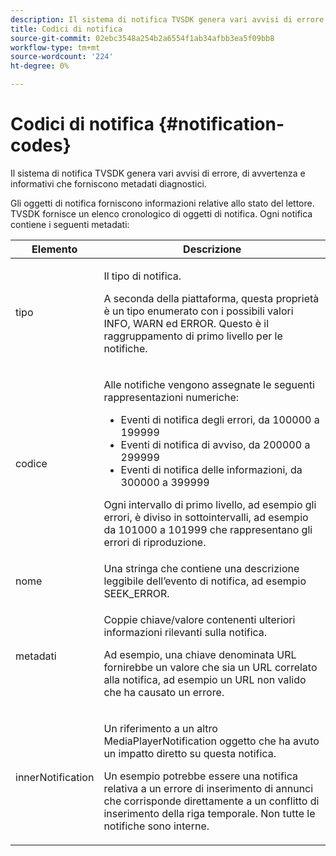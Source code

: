 ```yaml
---
description: Il sistema di notifica TVSDK genera vari avvisi di errore, di avvertenza e informativi che forniscono metadati diagnostici.
title: Codici di notifica
source-git-commit: 02ebc3548a254b2a6554f1ab34afbb3ea5f09bb8
workflow-type: tm+mt
source-wordcount: '224'
ht-degree: 0%

---
```


# Codici di notifica {#notification-codes}

Il sistema di notifica TVSDK genera vari avvisi di errore, di avvertenza e informativi che forniscono metadati diagnostici.

Gli oggetti di notifica forniscono informazioni relative allo stato del lettore. TVSDK fornisce un elenco cronologico di oggetti di notifica. Ogni notifica contiene i seguenti metadati:

<table frame="all" colsep="1" rowsep="1" id="table_1A32EFFE1834438D8261886EC9D7250D"> 
 <thead> 
  <tr rowsep="1"> 
   <th colname="1" class="entry"><b> Elemento</b></th> 
   <th colname="2" class="entry"><b> Descrizione</b></th> 
  </tr> 
 </thead>
 <tbody> 
  <tr rowsep="1"> 
   <td colname="1"><span class="codeph"> tipo</span> </td> 
   <td colname="2"> <p>Il tipo di notifica. </p> <p>A seconda della piattaforma, questa proprietà è un tipo enumerato con i possibili valori INFO, WARN ed ERROR. Questo è il raggruppamento di primo livello per le notifiche. </p> </td> 
  </tr> 
  <tr rowsep="1"> 
   <td colname="1"> <span class="codeph"> codice</span> </td> 
   <td colname="2"> <p>Alle notifiche vengono assegnate le seguenti rappresentazioni numeriche: 
     <ul id="ul_A86BF89D6B3B410E81FAD718D3C4A9F0"> 
      <li id="li_8180972D704C40098723734DD4B45643">Eventi di notifica degli errori, da 100000 a 199999 </li> 
      <li id="li_0EC29EA5F0034E5EBFEF8E68A6498D39">Eventi di notifica di avviso, da 200000 a 299999 </li> 
      <li id="li_189A53D3D7EF4960A521AB04D00DCF70">Eventi di notifica delle informazioni, da 300000 a 399999 </li> 
     </ul> </p> <p>Ogni intervallo di primo livello, ad esempio gli errori, è diviso in sottointervalli, ad esempio da 101000 a 101999 che rappresentano gli errori di riproduzione. </p> </td> 
  </tr> 
  <tr rowsep="1"> 
   <td colname="1"><span class="codeph"> nome</span> </td> 
   <td colname="2">Una stringa che contiene una descrizione leggibile dell’evento di notifica, ad esempio <span class="codeph"> SEEK_ERROR</span>. </td> 
  </tr> 
  <tr rowsep="1"> 
   <td colname="1"><span class="codeph"> metadati</span> </td> 
   <td colname="2"> <p>Coppie chiave/valore contenenti ulteriori informazioni rilevanti sulla notifica. </p> <p>Ad esempio, una chiave denominata <span class="codeph"> URL</span> fornirebbe un valore che sia un URL correlato alla notifica, ad esempio un URL non valido che ha causato un errore. </p> </td> 
  </tr> 
  <tr rowsep="0"> 
   <td colname="1"><span class="codeph"> innerNotification</span> </td> 
   <td colname="2"> <p>Un riferimento a un altro <span class="codeph"> MediaPlayerNotification</span> oggetto che ha avuto un impatto diretto su questa notifica. </p> <p>Un esempio potrebbe essere una notifica relativa a un errore di inserimento di annunci che corrisponde direttamente a un conflitto di inserimento della riga temporale. Non tutte le notifiche sono interne. </p> </td> 
  </tr> 
 </tbody> 
</table>

